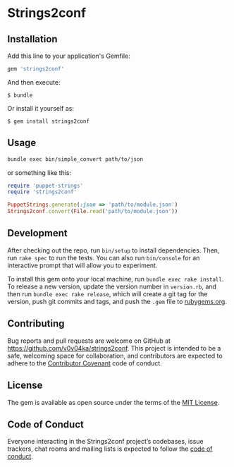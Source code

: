 # Strings2conf

## Installation

Add this line to your application's Gemfile:

```ruby
gem 'strings2conf'
```

And then execute:

    $ bundle

Or install it yourself as:

    $ gem install strings2conf

## Usage

```bash
bundle exec bin/simple_convert path/to/json
```
or something like this: 
```ruby
require 'puppet-strings'
require 'strings2conf'

PuppetStrings.generate(:json => 'path/to/module.json')
Strings2conf.convert(File.read('path/to/module.json'))
```

## Development

After checking out the repo, run `bin/setup` to install dependencies. Then, run `rake spec` to run the tests. You can also run `bin/console` for an interactive prompt that will allow you to experiment.

To install this gem onto your local machine, run `bundle exec rake install`. To release a new version, update the version number in `version.rb`, and then run `bundle exec rake release`, which will create a git tag for the version, push git commits and tags, and push the `.gem` file to [rubygems.org](https://rubygems.org).

## Contributing

Bug reports and pull requests are welcome on GitHub at https://github.com/v0v04ka/strings2conf. This project is intended to be a safe, welcoming space for collaboration, and contributors are expected to adhere to the [Contributor Covenant](http://contributor-covenant.org) code of conduct.

## License

The gem is available as open source under the terms of the [MIT License](http://opensource.org/licenses/MIT).

## Code of Conduct

Everyone interacting in the Strings2conf project’s codebases, issue trackers, chat rooms and mailing lists is expected to follow the [code of conduct](https://github.com/[USERNAME]/strings2conf/blob/master/CODE_OF_CONDUCT.md).
